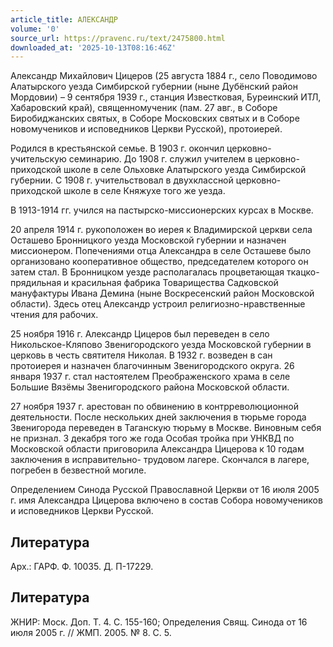 ```yaml
---
article_title: АЛЕКСАНДР
volume: '0'
source_url: https://pravenc.ru/text/2475800.html
downloaded_at: '2025-10-13T08:16:46Z'
---
```


Александр Михайлович Цицеров (25 августа 1884 г., село
Поводимово Алатырского уезда Симбирской губернии (ныне Дубёнский район Мордовии) – 9 сентября 1939 г., станция Известковая, Буреинский ИТЛ, Хабаровский край), священномученик (пам. 27 авг., в Соборе Биробиджанских святых, в Соборе Московских святых и в Соборе новомучеников и исповедников Церкви Русской), протоиерей.

Родился в крестьянской семье. В 1903 г. окончил церковно-учительскую семинарию. До 1908 г. служил учителем в церковно-приходской школе в селе Ольховке Алатырского уезда Симбирской губернии. С 1908 г. учительствовал в
двухклассной церковно-приходской школе в селе Княжухе того же уезда.

В 1913-1914 гг. учился на пастырско-миссионерских курсах в Москве.

20 апреля 1914 г. рукоположен во иерея к Владимирской церкви села Осташево Бронницкого уезда Московской губернии и назначен миссионером. Попечениями отца Александра в селе Осташеве было организовано кооперативное общество, председателем которого он затем стал. В Бронницком уезде располагалась процветающая ткацко-прядильная и красильная фабрика Товарищества Садковской мануфактуры Ивана Демина (ныне Воскресенский район Московской области).
Здесь отец Александр устроил религиозно-нравственные чтения для рабочих.

25 ноября 1916 г. Александр Цицеров был переведен в село Никольское-Кляпово Звенигородского уезда Московской губернии в церковь в честь святителя Николая. В 1932 г. возведен в сан протоиерея и назначен благочинным Звенигородского округа. 26 января 1937 г. стал настоятелем Преображенского храма в селе Большие Вязёмы Звенигородского района Московской области.

27 ноября 1937 г. арестован по обвинению в контрреволюционной деятельности. После нескольких дней заключения в тюрьме города Звенигорода переведен в Таганскую тюрьму в Москве. Виновным себя не признал. 3 декабря того же года Особая тройка при УНКВД по Московской области приговорила Александра Цицерова к 10 годам заключения в исправительно-
трудовом лагере. Скончался в лагере, погребен в безвестной могиле.

Определением Синода Русской Православной Церкви от
16 июля 2005 г. имя Александра Цицерова включено в состав Собора новомучеников и исповедников Церкви Русской.

## Литература

Арх.: ГАРФ. Ф. 10035. Д. П-17229.

## Литература

ЖНИР: Моск. Доп. Т. 4. С. 155-160; Определения Свящ. Синода от 16 июля 2005 г. // ЖМП. 2005. № 8. С. 5.
